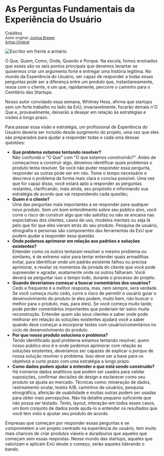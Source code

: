 As Perguntas Fundamentais da Experiência do Usuário
=====================================================
Créditos<br/>
<small>Autor original: [Joshua Brewer](http://52weeksofux.com/)<br/>[Artigo Original](http://52weeksofux.com/post/890288783/the-five-ws-of-ux)</small>

![Escritor em frente a armário](http://media.tumblr.com/tumblr_l6gmce3wf71qz7ace.jpg "Escritor em frente a armário")

O Que, Quem, Como, Onde, Quando e Porque. Na escola, fomos ensinados que esses são os seis pontos principais que devemos levantar se quisermos criar um argumento forte e entregar uma história legítima. No mundo da Experiência do Usuário, ser capaz de responder a todas essas perguntas pode ser a diferença entre um produto que, instantaneamente, resoa com o cliente, e um que, rapidamente, percorre o caminho para o Cemitério das Startups.

Nosso autor convidado essa semana, Whitney Hess, afirma que startups sem um forte trabalho no lado da ExU, invariavelmente, focarão demais n'O Que e, provavelmente, deixarão a desejar em relação às estratégias e visões à longo prazo.

Para passar essa visão e estratégia, um profissional de Experiência do Usuário deveria ser incluído desde surgimento do projeto, uma vez que eles são preparados para ajudar a responder todas e cada uma dessas questões:

- **Que problema estamos tentando resolver?**<br/>Não confunda o "O Que" com "O que estamos construindo?". Antes de começarmos a construir algo, devemos identificar quais problemas o produto tenta resolver. Se você não puder responder essa pergunta, responder as outras pode ser em vão. Tome o tempo necessário e descreva o problema da forma mais clara e concisa possível. Uma vez que for capaz disso, você estará apto a responder as perguntas restantes, clarificando, mais ainda, seu propósito e informando sua estratégia de acordo que vai respondendo cada questão;
- **Quem é o cliente?**<br/>Uma das perguntas mais importantes a se responder para qualquer novo produto. Sem um bom entendimento sobre seu público alvo, você corre o risco de construir algo que não satisfaz ou não se encaixa nas expectativas dos clientes, casos de uso, modelos mentais ou seja lá pelo que for que eles vieram atrás do seu produto. Pesquisa de usuário, etnografia e personas são componentes das ferramentas da ExU que podem ajudar a responder essa questão.
- **Onde podemos aprimorar em relação aos padrões e soluções existentes?**<br/>Entender como os outros tentaram resolver o mesmo problema ou similares, é de extremo valor para tentar entender quais armadilhas evitar, para identificar onde um padrão existente falhou ou precisa aprimorar, e revelar os momentos da jornada do cliente que você pode supreender e agradar, exatamente onde os outros falharam. Você deverá se perguntar isso o tempo todo, durante o processo do projeto.
- **Quando deveríamos começar a buscar comentários dos usuários?**<br/>Cedo e frequente é a melhor resposta, mas, nem sempre, será verdade. Se você começa muito cedo, corre o risco de permitir o usuário guiar o desenvolvimento do produto (e eles podem, muito bem, não buscar o melhor para o produto, mas, para eles). Se você começa muito tarde, pode perder comentários importantes que poderiam ter salvo muita reconstrução. Entender quem são seus clientes e saber onde pode melhorar em relação às soluções existentes ajudará você a saber quando deve começar a incorporar testes com usuário/comentários no ciclo de desenvolvimento do produto.
- **Por que nosso produto soluciona o problema?**<br/>Tendo identificado <em>qual</em> problema estamos tentando resolver, <em>quem</em> nosso público alvo é e <em>onde</em> podemos aprimorar com relação às soluções existentes, deveríamos ser capazes de explicar o <em>porque</em> de nossa solução resolver o problema. Isso deve ser a base para os objetivos a curto prazo com uma estratégia a longo prazo.
- **Como dados podem ajudar a entender o que está sendo construído?**<br/>Há inúmeros dados analíticos que podem ser usados para validar suposições, confirmar decisões de design e esclarecer como seu produto se ajusta ao mercado. Técnicas como: mineração de dados, rastreamento ocular, testes A/B, caminhos de usuários, pesquisa etnográfica, aferição de usabilidade e muitas outras podem ser usadas para obter mais percepções. Não há detalhe pequeno suficiente que não possa ser testado. Texto, layout, interação&ndash;em todos esses casos, um bom conjunto de dados pode ajuda-lo a entender os resultados que você tem visto e ajustar seu produto de acordo.

Empresas que começam por responder essas perguntas e se comprometem a um projeto centrado na experiência do usuário, tem muito mais chances de criar produtos viáveis e duradouros que aqueles que começam sem essas respostas. Nesse mundo das startups, aqueles que valorizam e aplicam ExU desde o começo, serão aqueles liderando o bando.
